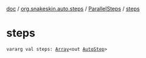 [doc](../../index.md) / [org.snakeskin.auto.steps](../index.md) / [ParallelSteps](index.md) / [steps](./steps.md)

# steps

`vararg val steps: `[`Array`](https://kotlinlang.org/api/latest/jvm/stdlib/kotlin/-array/index.html)`<out `[`AutoStep`](../-auto-step/index.md)`>`